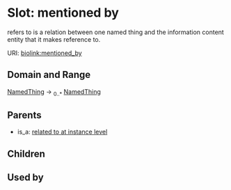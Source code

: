 
# Slot: mentioned by


refers to is a relation between one named thing and the information content entity that it makes reference to.

URI: [biolink:mentioned_by](https://w3id.org/biolink/vocab/mentioned_by)


## Domain and Range

[NamedThing](NamedThing.md) &#8594;  <sub>0..\*</sub> [NamedThing](NamedThing.md)

## Parents

 *  is_a: [related to at instance level](related_to_at_instance_level.md)

## Children


## Used by

